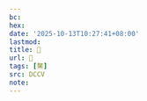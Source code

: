 ```yaml
---
bc:
hex:
date: '2025-10-13T10:27:41+08:00'
lastmod:
title: 􃷺
url: 􃷺
tags: [鰲]
src: DCCV
note:
---
```


